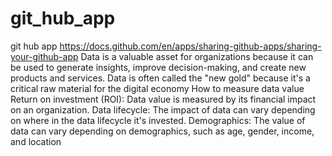 # git_hub_app
git hub app 
https://docs.github.com/en/apps/sharing-github-apps/sharing-your-github-app
Data is a valuable asset for organizations because it can be used to generate insights, improve decision-making, and create new products and services. Data is often called the "new gold" because it's a critical raw material for the digital economy
How to measure data value
Return on investment (ROI): Data value is measured by its financial impact on an organization. 
Data lifecycle: The impact of data can vary depending on where in the data lifecycle it's invested. 
Demographics: The value of data can vary depending on demographics, such as age, gender, income, and location
